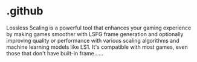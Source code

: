 # .github
Lossless Scaling is a powerful tool that enhances your gaming experience by making games smoother with LSFG frame generation and optionally improving quality or performance with various scaling algorithms and machine learning models like LS1. It's compatible with most games, even those that don't have built-in frame......
